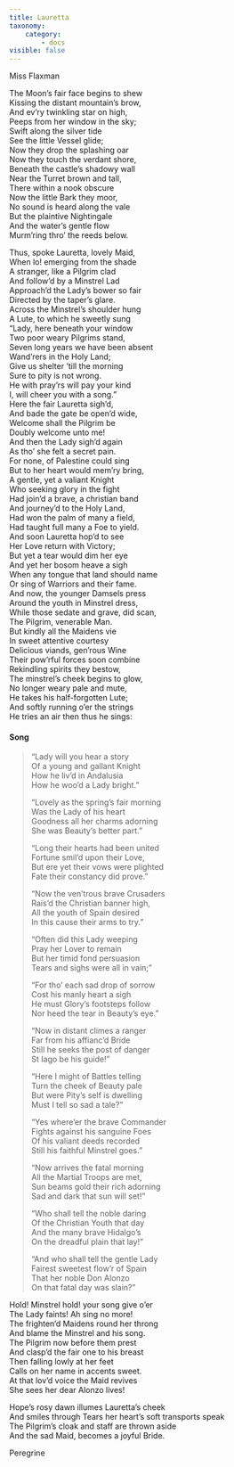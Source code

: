 ```yaml
---
title: Lauretta
taxonomy:
    category:
        - docs
visible: false
---
```


<div class="author">Miss Flaxman</div>

The Moon’s fair face begins to shew  
Kissing the distant mountain’s brow,  
And ev’ry twinkling star on high,  
Peeps from her window in the sky;  
Swift along the silver tide  
See the little Vessel glide;  
Now they drop the splashing oar  
Now they touch the verdant shore,  
Beneath the castle’s shadowy wall  
Near the Turret brown and tall,  
There within a nook obscure  
Now the little Bark they moor,  
No sound is heard along the vale  
But the plaintive Nightingale  
And the water’s gentle flow  
Murm’ring thro’ the reeds below.  
  
Thus, spoke Lauretta, lovely Maid,  
When lo! emerging from the shade  
A stranger, like a Pilgrim clad  
And follow’d by a Minstrel Lad  
Approach’d the Lady’s bower so fair  
Directed by the taper’s glare.  
Across the Minstrel’s shoulder hung  
A Lute, to which he sweetly sung  
“Lady, here beneath your window  
Two poor weary Pilgrims stand,  
Seven long years we have been absent  
Wand’rers in the Holy Land;  
Give us shelter ’till the morning  
Sure to pity is not wrong.  
He with pray’rs will pay your kind  
I, will cheer you with a song.”  
Here the fair Lauretta sigh’d,  
And bade the gate be open’d wide,  
Welcome shall the Pilgrim be  
Doubly welcome unto me!  
And then the Lady sigh’d again  
As tho’ she felt a secret pain.  
For none, of Palestine could sing  
But to her heart would mem’ry bring,  
A gentle, yet a valiant Knight  
Who seeking glory in the fight  
Had join’d a brave, a christian band  
And journey’d to the Holy Land,  
Had won the palm of many a field,  
Had taught full many a Foe to yield.  
And soon Lauretta hop’d to see  
Her Love return with Victory;  
But yet a tear would dim her eye  
And yet her bosom heave a sigh  
When any tongue that land should name  
Or sing of Warriors and their fame.  
And now, the younger Damsels press  
Around the youth in Minstrel dress,  
While those sedate and grave, did scan,  
The Pilgrim, venerable Man.  
But kindly all the Maidens vie  
In sweet attentive courtesy  
Delicious viands, gen’rous Wine  
Their pow’rful forces soon combine  
Rekindling spirits they bestow,  
The minstrel’s cheek begins to glow,  
No longer weary pale and mute,  
He takes his half-forgotten Lute;  
And softly running o’er the strings  
He tries an air then thus he sings:  
  
#### Song  
  
> “Lady will you hear a story  
> Of a young and gallant Knight  
> How he liv’d in Andalusia  
> How he woo’d a Lady bright.”  
>   
> “Lovely as the spring’s fair morning  
> Was the Lady of his heart  
> Goodness all her charms adorning  
> She was Beauty’s better part.”  
>   
> “Long their hearts had been united  
> Fortune smil’d upon their Love,  
> But ere yet their vows were plighted  
> Fate their constancy did prove.”  
> 
> “Now the ven’trous brave Crusaders  
> Rais’d the Christian banner high,  
> All the youth of Spain desired  
> In this cause their arms to try.”  
>   
> “Often did this Lady weeping  
> Pray her Lover to remain  
> But her timid fond persuasion  
> Tears and sighs were all in vain;”  
>   
> “For tho’ each sad drop of sorrow  
> Cost his manly heart a sigh  
> He must Glory’s footsteps follow  
> Nor heed the tear in Beauty’s eye.”  
>   
> “Now in distant climes a ranger  
> Far from his affianc’d Bride  
> Still he seeks the post of danger  
> St Iago be his guide!”  
>   
> “Here I might of Battles telling  
> Turn the cheek of Beauty pale  
> But were Pity’s self is dwelling  
> Must I tell so sad a tale?”  
>   
> “Yes where’er the brave Commander  
> Fights against his sanguine Foes  
> Of his valiant deeds recorded  
> Still his faithful Minstrel goes.”  
>   
> “Now arrives the fatal morning  
> All the Martial Troops are met,  
> Sun beams gold their rich adorning  
> Sad and dark that sun will set!”  
>   
> “Who shall tell the noble daring  
> Of the Christian Youth that day  
> And the many brave Hidalgo’s  
> On the dreadful plain that lay!”  
>   
> “And who shall tell the gentle Lady  
> Fairest sweetest flow’r of Spain  
> That her noble Don Alonzo  
> On that fatal day was slain?”  
  
Hold! Minstrel hold! your song give o’er  
The Lady faints! Ah sing no more!  
The frighten’d Maidens round her throng  
And blame the Minstrel and his song.  
The Pilgrim now before them prest  
And clasp’d the fair one to his breast  
Then falling lowly at her feet  
Calls on her name in accents sweet.  
At that lov’d voice the Maid revives  
She sees her dear Alonzo lives!  
  
Hope’s rosy dawn illumes Lauretta’s cheek  
And smiles through Tears her heart’s soft transports speak  
The Pilgrim’s cloak and staff are thrown aside  
And the sad Maid, becomes a joyful Bride.  
  
Peregrine